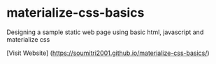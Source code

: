 # materialize-css-basics
Designing a sample static web page using basic html, javascript and materialize css

[Visit Website] (https://soumitri2001.github.io/materialize-css-basics/)
